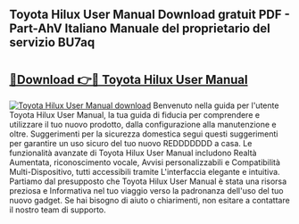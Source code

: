 ## Toyota Hilux User Manual Download gratuit PDF - Part-AhV Italiano Manuale del proprietario del servizio BU7aq

# <h2><a href="http://df93rmd.blite.top/?on=Toyota+Hilux+User+Manual">🔗Download 👉🔴 Toyota Hilux User Manual</a></h2>

[![Toyota Hilux User Manual download](https://i.imgur.com/lujVjoI.png)](http://df93rmd.blite.top/?on=Toyota+Hilux+User+Manual)
Benvenuto nella guida per l'utente Toyota Hilux User Manual, la tua guida di fiducia per comprendere e utilizzare il tuo nuovo prodotto, dalla configurazione alla manutenzione e oltre. Suggerimenti per la sicurezza domestica segui questi suggerimenti per garantire un uso sicuro del tuo nuovo REDDDDDDD a casa. Le funzionalità avanzate di Toyota Hilux User Manual includono Realtà Aumentata, riconoscimento vocale, Avvisi personalizzabili e Compatibilità Multi-Dispositivo, tutti accessibili tramite L'interfaccia elegante e intuitiva. Partiamo dal presupposto che Toyota Hilux User Manual è stata una risorsa preziosa e Informativa nel tuo viaggio verso la padronanza dell'uso del tuo nuovo gadget. Se hai bisogno di aiuto o chiarimenti, non esitare a contattare il nostro team di supporto.
